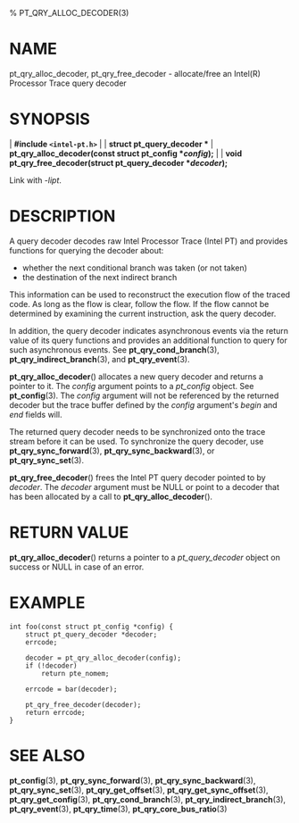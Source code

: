 % PT_QRY_ALLOC_DECODER(3)

<!---
 ! Copyright (c) 2015-2016, Intel Corporation
 !
 ! Redistribution and use in source and binary forms, with or without
 ! modification, are permitted provided that the following conditions are met:
 !
 !  * Redistributions of source code must retain the above copyright notice,
 !    this list of conditions and the following disclaimer.
 !  * Redistributions in binary form must reproduce the above copyright notice,
 !    this list of conditions and the following disclaimer in the documentation
 !    and/or other materials provided with the distribution.
 !  * Neither the name of Intel Corporation nor the names of its contributors
 !    may be used to endorse or promote products derived from this software
 !    without specific prior written permission.
 !
 ! THIS SOFTWARE IS PROVIDED BY THE COPYRIGHT HOLDERS AND CONTRIBUTORS "AS IS"
 ! AND ANY EXPRESS OR IMPLIED WARRANTIES, INCLUDING, BUT NOT LIMITED TO, THE
 ! IMPLIED WARRANTIES OF MERCHANTABILITY AND FITNESS FOR A PARTICULAR PURPOSE
 ! ARE DISCLAIMED. IN NO EVENT SHALL THE COPYRIGHT OWNER OR CONTRIBUTORS BE
 ! LIABLE FOR ANY DIRECT, INDIRECT, INCIDENTAL, SPECIAL, EXEMPLARY, OR
 ! CONSEQUENTIAL DAMAGES (INCLUDING, BUT NOT LIMITED TO, PROCUREMENT OF
 ! SUBSTITUTE GOODS OR SERVICES; LOSS OF USE, DATA, OR PROFITS; OR BUSINESS
 ! INTERRUPTION) HOWEVER CAUSED AND ON ANY THEORY OF LIABILITY, WHETHER IN
 ! CONTRACT, STRICT LIABILITY, OR TORT (INCLUDING NEGLIGENCE OR OTHERWISE)
 ! ARISING IN ANY WAY OUT OF THE USE OF THIS SOFTWARE, EVEN IF ADVISED OF THE
 ! POSSIBILITY OF SUCH DAMAGE.
 !-->

# NAME

pt_qry_alloc_decoder, pt_qry_free_decoder - allocate/free an Intel(R) Processor
Trace query decoder


# SYNOPSIS

| **\#include `<intel-pt.h>`**
|
| **struct pt_query_decoder \***
| **pt_qry_alloc_decoder(const struct pt_config \**config*);**
|
| **void pt_qry_free_decoder(struct pt_query_decoder \**decoder*);**

Link with *-lipt*.


# DESCRIPTION

A query decoder decodes raw Intel Processor Trace (Intel PT) and provides
functions for querying the decoder about:

  - whether the next conditional branch was taken (or not taken)
  - the destination of the next indirect branch

This information can be used to reconstruct the execution flow of the traced
code.  As long as the flow is clear, follow the flow.  If the flow cannot be
determined by examining the current instruction, ask the query decoder.

In addition, the query decoder indicates asynchronous events via the return
value of its query functions and provides an additional function to query for
such asynchronous events.  See **pt_qry_cond_branch**(3),
**pt_qry_indirect_branch**(3), and **pt_qry_event**(3).

**pt_qry_alloc_decoder**() allocates a new query decoder and returns a pointer
to it.  The *config* argument points to a *pt_config* object.  See
**pt_config**(3).  The *config* argument will not be referenced by the returned
decoder but the trace buffer defined by the *config* argument's *begin* and
*end* fields will.

The returned query decoder needs to be synchronized onto the trace stream
before it can be used.  To synchronize the query decoder, use
**pt_qry_sync_forward**(3), **pt_qry_sync_backward**(3), or
**pt_qry_sync_set**(3).

**pt_qry_free_decoder**() frees the Intel PT query decoder pointed to by
*decoder*.  The *decoder* argument must be NULL or point to a decoder that has
been allocated by a call to **pt_qry_alloc_decoder**().


# RETURN VALUE

**pt_qry_alloc_decoder**() returns a pointer to a *pt_query_decoder* object on
success or NULL in case of an error.


# EXAMPLE

~~~{.c}
int foo(const struct pt_config *config) {
	struct pt_query_decoder *decoder;
	errcode;

	decoder = pt_qry_alloc_decoder(config);
	if (!decoder)
		return pte_nomem;

	errcode = bar(decoder);

	pt_qry_free_decoder(decoder);
	return errcode;
}
~~~


# SEE ALSO

**pt_config**(3), **pt_qry_sync_forward**(3), **pt_qry_sync_backward**(3),
**pt_qry_sync_set**(3), **pt_qry_get_offset**(3), **pt_qry_get_sync_offset**(3),
**pt_qry_get_config**(3), **pt_qry_cond_branch**(3),
**pt_qry_indirect_branch**(3), **pt_qry_event**(3), **pt_qry_time**(3),
**pt_qry_core_bus_ratio**(3)

